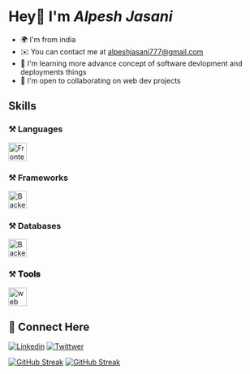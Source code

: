 #  Hey👋 I'm _Alpesh Jasani_

* 🌍  I'm from india
* ✉️  You can contact me at [alpeshjasani777@gmail.com](mailto:alpeshjasani777@gmail.com)
* 🧠  I'm learning more advance concept of software devlopment and deployments things
* 🤝  I'm open to collaborating on web dev projects

## Skills

### ⚒️ Languages
<img src="https://skillicons.dev/icons?i=cpp,c,js,ts,java,py&theme=dark"  height="36" alt="Frontend skills"  />

### ⚒️ Frameworks
<img src="https://skillicons.dev/icons?i=express,nodejs,react,tailwind,nextjs&theme=dark"  height="36" alt="Backend skills"  />

### ⚒️ Databases
<img src="https://skillicons.dev/icons?i=mongodb,postgres,firebase,mysql&theme=dark"  height="36" alt="Backend skills"  />

### ⚒️ 𝐓𝐨𝐨𝐥𝐬 
<img src="https://skillicons.dev/icons?i=docker,postman,git,github,vscode,,&theme=dark"  height="36" alt="web tools"  />

## 🤝 Connect Here
[![Linkedin](https://skillicons.dev/icons?i=linkedin)](https://www.linkedin.com/in/alpesh-jasani-a16b64220/)
[![Twittwer](https://skillicons.dev/icons?i=twitter)](https://twitter.com/AlpeshJasani)
<!--[![Medium](https://img.shields.io/badge/Medium-12100E?style=for-the-badge&logo=medium&logoColor=white)](https://medium.com/@xyz0011)
[![Hashnode](https://img.shields.io/badge/Hashnode-2962FF?style=for-the-badge&logo=hashnode&logoColor=white)](https://javascript002.hashnode.dev/) -->

[![GitHub Streak](https://github-readme-stats.vercel.app/api?username=alpeshjasani&theme=rose_pine&show_icons=true&rank_icon=github)](https://git.io/streak-stats)
[![GitHub Streak](https://streak-stats.demolab.com/?user=alpeshjasani&theme=rose_pine)](https://git.io/streak-stats)


